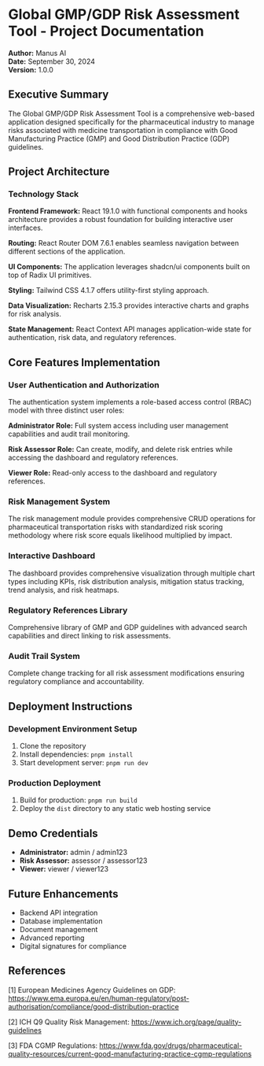 # Global GMP/GDP Risk Assessment Tool - Project Documentation

**Author:** Manus AI  
**Date:** September 30, 2024  
**Version:** 1.0.0

## Executive Summary

The Global GMP/GDP Risk Assessment Tool is a comprehensive web-based application designed specifically for the pharmaceutical industry to manage risks associated with medicine transportation in compliance with Good Manufacturing Practice (GMP) and Good Distribution Practice (GDP) guidelines.

## Project Architecture

### Technology Stack

**Frontend Framework:** React 19.1.0 with functional components and hooks architecture provides a robust foundation for building interactive user interfaces.

**Routing:** React Router DOM 7.6.1 enables seamless navigation between different sections of the application.

**UI Components:** The application leverages shadcn/ui components built on top of Radix UI primitives.

**Styling:** Tailwind CSS 4.1.7 offers utility-first styling approach.

**Data Visualization:** Recharts 2.15.3 provides interactive charts and graphs for risk analysis.

**State Management:** React Context API manages application-wide state for authentication, risk data, and regulatory references.

## Core Features Implementation

### User Authentication and Authorization

The authentication system implements a role-based access control (RBAC) model with three distinct user roles:

**Administrator Role:** Full system access including user management capabilities and audit trail monitoring.

**Risk Assessor Role:** Can create, modify, and delete risk entries while accessing the dashboard and regulatory references.

**Viewer Role:** Read-only access to the dashboard and regulatory references.

### Risk Management System

The risk management module provides comprehensive CRUD operations for pharmaceutical transportation risks with standardized risk scoring methodology where risk score equals likelihood multiplied by impact.

### Interactive Dashboard

The dashboard provides comprehensive visualization through multiple chart types including KPIs, risk distribution analysis, mitigation status tracking, trend analysis, and risk heatmaps.

### Regulatory References Library

Comprehensive library of GMP and GDP guidelines with advanced search capabilities and direct linking to risk assessments.

### Audit Trail System

Complete change tracking for all risk assessment modifications ensuring regulatory compliance and accountability.

## Deployment Instructions

### Development Environment Setup

1. Clone the repository
2. Install dependencies: `pnpm install`
3. Start development server: `pnpm run dev`

### Production Deployment

1. Build for production: `pnpm run build`
2. Deploy the `dist` directory to any static web hosting service

## Demo Credentials

- **Administrator:** admin / admin123
- **Risk Assessor:** assessor / assessor123  
- **Viewer:** viewer / viewer123

## Future Enhancements

- Backend API integration
- Database implementation
- Document management
- Advanced reporting
- Digital signatures for compliance

## References

[1] European Medicines Agency Guidelines on GDP: https://www.ema.europa.eu/en/human-regulatory/post-authorisation/compliance/good-distribution-practice

[2] ICH Q9 Quality Risk Management: https://www.ich.org/page/quality-guidelines

[3] FDA CGMP Regulations: https://www.fda.gov/drugs/pharmaceutical-quality-resources/current-good-manufacturing-practice-cgmp-regulations
